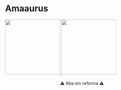 <h1>Amaaurus</h1>

<div>
  <a href="https://github.com/Amaaurus">
    <img height="180em" src="https://github-readme-stats.vercel.app/api?username=Amaaurus&show_icons=true&theme=dracula&include_all_commits=true&count_private=true"/>
    <img height="180em" src="https://github-readme-stats.vercel.app/api/top-langs/?username=Amaaurus&langs_count=16&theme=dracula"/>
  </a>
</div>
</br>
<center>⚠️ Aba em reforma ⚠️</center>
